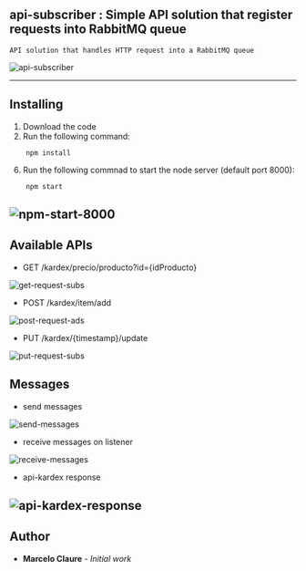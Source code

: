 ## api-subscriber : Simple API solution that register requests into RabbitMQ queue  
```
API solution that handles HTTP request into a RabbitMQ queue
```
![api-subscriber](https://user-images.githubusercontent.com/24611413/77261781-6a5afa80-6c67-11ea-8015-c86a545eb14c.jpg)

---
## Installing

1. Download the code
2. Run the following command:
```
    npm install
```
6. Run the following commnad to start the node server (default port 8000):
```
    npm start
```
![npm-start-8000](https://user-images.githubusercontent.com/24611413/77261271-b9069580-6c63-11ea-9513-f6c4b072e471.jpg)
---
## Available APIs

* GET     /kardex/precio/producto?id={idProducto}

![get-request-subs](https://user-images.githubusercontent.com/24611413/77261516-5adab200-6c65-11ea-8e93-82d991c0251a.jpg)

* POST    /kardex/item/add

![post-request-ads](https://user-images.githubusercontent.com/24611413/77261521-65954700-6c65-11ea-82a4-a211efdf0948.jpg)

* PUT     /kardex/{timestamp}/update

![put-request-subs](https://user-images.githubusercontent.com/24611413/77261532-734acc80-6c65-11ea-8358-397b478051cd.jpg)

## Messages

* send messages

![send-messages](https://user-images.githubusercontent.com/24611413/77261583-e48a7f80-6c65-11ea-8143-41108a663221.jpg)

* receive messages on listener

![receive-messages](https://user-images.githubusercontent.com/24611413/77261598-fbc96d00-6c65-11ea-8ce5-8068f25e126f.jpg)

* api-kardex response

![api-kardex-response](https://user-images.githubusercontent.com/24611413/77261793-8bbbe680-6c67-11ea-94ee-d01e77a25449.jpg)
---
## Author

* **Marcelo Claure** - *Initial work*
